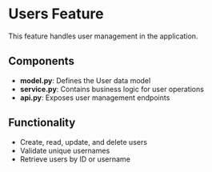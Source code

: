 # Users Feature

This feature handles user management in the application.

## Components

- **model.py**: Defines the User data model
- **service.py**: Contains business logic for user operations
- **api.py**: Exposes user management endpoints

## Functionality

- Create, read, update, and delete users
- Validate unique usernames
- Retrieve users by ID or username

